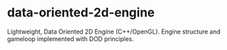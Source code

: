 # data-oriented-2d-engine
Lightweight, Data Oriented 2D Engine (C++/OpenGL). Engine structure and gameloop implemented with DOD principles.
